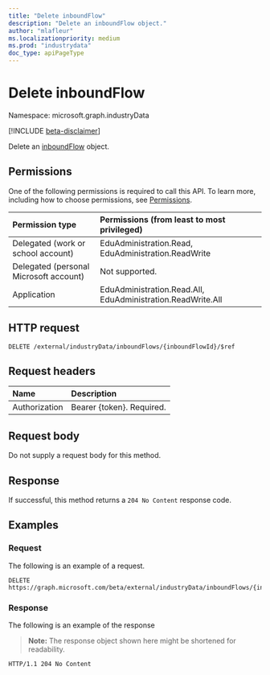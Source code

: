```yaml
---
title: "Delete inboundFlow"
description: "Delete an inboundFlow object."
author: "mlafleur"
ms.localizationpriority: medium
ms.prod: "industrydata"
doc_type: apiPageType
---
```


# Delete inboundFlow

Namespace: microsoft.graph.industryData

[!INCLUDE [beta-disclaimer](../../includes/beta-disclaimer.md)]

Delete an [inboundFlow](../resources/industrydata-inboundflow.md) object.

## Permissions

One of the following permissions is required to call this API. To learn more, including how to choose permissions, see [Permissions](/graph/permissions-reference).

| Permission type                        | Permissions (from least to most privileged)                 |
| :------------------------------------- | :---------------------------------------------------------- |
| Delegated (work or school account)     | EduAdministration.Read, EduAdministration.ReadWrite         |
| Delegated (personal Microsoft account) | Not supported.                                              |
| Application                            | EduAdministration.Read.All, EduAdministration.ReadWrite.All |

## HTTP request

<!-- {
  "blockType": "ignored"
}
-->

```http
DELETE /external/industryData/inboundFlows/{inboundFlowId}/$ref
```

## Request headers

| Name          | Description               |
| :------------ | :------------------------ |
| Authorization | Bearer {token}. Required. |

## Request body

Do not supply a request body for this method.

## Response

If successful, this method returns a `204 No Content` response code.

## Examples

### Request

The following is an example of a request.

<!-- {
  "blockType": "request",
  "name": "delete_inboundflow"
}
-->

```http
DELETE https://graph.microsoft.com/beta/external/industryData/inboundFlows/{inboundFlowId}
```

### Response

The following is an example of the response

> **Note:** The response object shown here might be shortened for readability.

<!-- {
  "blockType": "response",
  "truncated": true
}
-->

```http
HTTP/1.1 204 No Content
```
